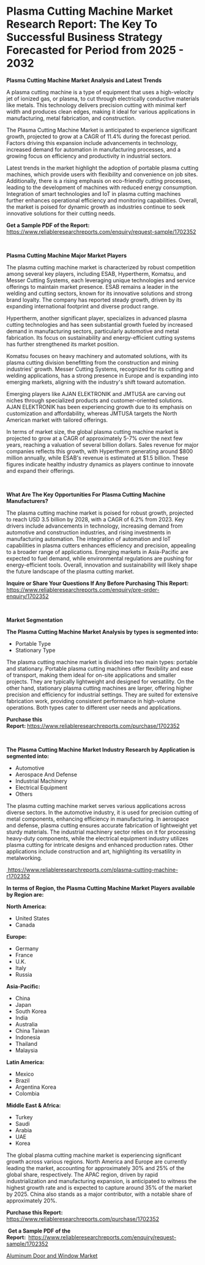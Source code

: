 <p><h1>Plasma Cutting Machine Market Research Report: The Key To Successful Business Strategy Forecasted for Period from 2025 - 2032</h1></p><p><strong>Plasma Cutting Machine Market Analysis and Latest Trends</strong></p>
<p><p>A plasma cutting machine is a type of equipment that uses a high-velocity jet of ionized gas, or plasma, to cut through electrically conductive materials like metals. This technology delivers precision cutting with minimal kerf width and produces clean edges, making it ideal for various applications in manufacturing, metal fabrication, and construction. </p><p>The Plasma Cutting Machine Market is anticipated to experience significant growth, projected to grow at a CAGR of 11.4% during the forecast period. Factors driving this expansion include advancements in technology, increased demand for automation in manufacturing processes, and a growing focus on efficiency and productivity in industrial sectors. </p><p>Latest trends in the market highlight the adoption of portable plasma cutting machines, which provide users with flexibility and convenience on job sites. Additionally, there is a rising emphasis on eco-friendly cutting processes, leading to the development of machines with reduced energy consumption. Integration of smart technologies and IoT in plasma cutting machines further enhances operational efficiency and monitoring capabilities. Overall, the market is poised for dynamic growth as industries continue to seek innovative solutions for their cutting needs.</p></p>
<p><strong>Get a Sample PDF of the Report:&nbsp;</strong> <a href="https://www.reliableresearchreports.com/enquiry/request-sample/1702352?utm_campaign=3110&utm_medium=2&utm_source=Github&utm_content=ia&utm_term=08042025&utm_id=plasma-cutting-machine">https://www.reliableresearchreports.com/enquiry/request-sample/1702352</a></p>
<p>&nbsp;</p>
<p><strong>Plasma Cutting Machine Major Market Players</strong></p>
<p><p>The plasma cutting machine market is characterized by robust competition among several key players, including ESAB, Hypertherm, Komatsu, and Messer Cutting Systems, each leveraging unique technologies and service offerings to maintain market presence. ESAB remains a leader in the welding and cutting sectors, known for its innovative solutions and strong brand loyalty. The company has reported steady growth, driven by its expanding international footprint and diverse product range.</p><p>Hypertherm, another significant player, specializes in advanced plasma cutting technologies and has seen substantial growth fueled by increased demand in manufacturing sectors, particularly automotive and metal fabrication. Its focus on sustainability and energy-efficient cutting systems has further strengthened its market position.</p><p>Komatsu focuses on heavy machinery and automated solutions, with its plasma cutting division benefitting from the construction and mining industries' growth. Messer Cutting Systems, recognized for its cutting and welding applications, has a strong presence in Europe and is expanding into emerging markets, aligning with the industry's shift toward automation.</p><p>Emerging players like AJAN ELEKTRONIK and JMTUSA are carving out niches through specialized products and customer-oriented solutions. AJAN ELEKTRONIK has been experiencing growth due to its emphasis on customization and affordability, whereas JMTUSA targets the North American market with tailored offerings.</p><p>In terms of market size, the global plasma cutting machine market is projected to grow at a CAGR of approximately 5-7% over the next few years, reaching a valuation of several billion dollars. Sales revenue for major companies reflects this growth, with Hypertherm generating around $800 million annually, while ESAB's revenue is estimated at $1.5 billion. These figures indicate healthy industry dynamics as players continue to innovate and expand their offerings.</p></p>
<p>&nbsp;</p>
<p><strong>What Are The Key Opportunities For Plasma Cutting Machine Manufacturers?</strong></p>
<p><p>The plasma cutting machine market is poised for robust growth, projected to reach USD 3.5 billion by 2028, with a CAGR of 6.2% from 2023. Key drivers include advancements in technology, increasing demand from automotive and construction industries, and rising investments in manufacturing automation. The integration of automation and IoT capabilities in plasma cutters enhances efficiency and precision, appealing to a broader range of applications. Emerging markets in Asia-Pacific are expected to fuel demand, while environmental regulations are pushing for energy-efficient tools. Overall, innovation and sustainability will likely shape the future landscape of the plasma cutting market.</p></p>
<p><strong>Inquire or Share Your Questions If Any Before Purchasing This Report:</strong> <a href="https://www.reliableresearchreports.com/enquiry/pre-order-enquiry/1702352?utm_campaign=3110&utm_medium=2&utm_source=Github&utm_content=ia&utm_term=08042025&utm_id=plasma-cutting-machine">https://www.reliableresearchreports.com/enquiry/pre-order-enquiry/1702352</a></p>
<p>&nbsp;</p>
<p><strong>Market Segmentation</strong></p>
<p><strong>The Plasma Cutting Machine Market Analysis by types is segmented into:</strong></p>
<p><ul><li>Portable Type</li><li>Stationary Type</li></ul></p>
<p><p>The plasma cutting machine market is divided into two main types: portable and stationary. Portable plasma cutting machines offer flexibility and ease of transport, making them ideal for on-site applications and smaller projects. They are typically lightweight and designed for versatility. On the other hand, stationary plasma cutting machines are larger, offering higher precision and efficiency for industrial settings. They are suited for extensive fabrication work, providing consistent performance in high-volume operations. Both types cater to different user needs and applications.</p></p>
<p><strong>Purchase this Report:&nbsp;</strong><a href="https://www.reliableresearchreports.com/purchase/1702352?utm_campaign=3110&utm_medium=2&utm_source=Github&utm_content=ia&utm_term=08042025&utm_id=plasma-cutting-machine">https://www.reliableresearchreports.com/purchase/1702352</a></p>
<p>&nbsp;</p>
<p><strong>The Plasma Cutting Machine Market Industry Research by Application is segmented into:</strong></p>
<p><ul><li>Automotive</li><li>Aerospace And Defense</li><li>Industrial Machinery</li><li>Electrical Equipment</li><li>Others</li></ul></p>
<p><p>The plasma cutting machine market serves various applications across diverse sectors. In the automotive industry, it is used for precision cutting of metal components, enhancing efficiency in manufacturing. In aerospace and defense, plasma cutting ensures accurate fabrication of lightweight yet sturdy materials. The industrial machinery sector relies on it for processing heavy-duty components, while the electrical equipment industry utilizes plasma cutting for intricate designs and enhanced production rates. Other applications include construction and art, highlighting its versatility in metalworking.</p></p>
<p><a href="https://www.reliableresearchreports.com/plasma-cutting-machine-r1702352?utm_campaign=3110&utm_medium=2&utm_source=Github&utm_content=ia&utm_term=08042025&utm_id=plasma-cutting-machine">&nbsp;https://www.reliableresearchreports.com/plasma-cutting-machine-r1702352</a></p>
<p><strong>In terms of Region, the Plasma Cutting Machine Market Players available by Region are:</strong></p>
<p>
    <p> <strong> North America: </strong>
        <ul>
            <li>United States</li>
            <li>Canada</li>
        </ul>
        </p> 
    <p> <strong> Europe: </strong>
        <ul>
            <li>Germany</li>
            <li>France</li>
            <li>U.K.</li>
            <li>Italy</li>
            <li>Russia</li>
        </ul>
        </p> 
    <p> <strong> Asia-Pacific: </strong>
        <ul>
            <li>China</li>
            <li>Japan</li>
            <li>South Korea</li>
            <li>India</li>
            <li>Australia</li>
            <li>China Taiwan</li>
            <li>Indonesia</li>
            <li>Thailand</li>
            <li>Malaysia</li>
        </ul>
        </p> 
    <p> <strong> Latin America: </strong>
        <ul>
            <li>Mexico</li>
            <li>Brazil</li>
            <li>Argentina Korea</li>
            <li>Colombia</li>
        </ul>
        </p> 
    <p> <strong> Middle East & Africa: </strong>
        <ul>
            <li>Turkey</li>
            <li>Saudi</li>
            <li>Arabia</li>
            <li>UAE</li>
            <li>Korea</li>
        </ul>
    </p>
    </p>
<p><p>The global plasma cutting machine market is experiencing significant growth across various regions. North America and Europe are currently leading the market, accounting for approximately 30% and 25% of the global share, respectively. The APAC region, driven by rapid industrialization and manufacturing expansion, is anticipated to witness the highest growth rate and is expected to capture around 35% of the market by 2025. China also stands as a major contributor, with a notable share of approximately 20%.</p></p>
<p><strong>Purchase this Report: </strong><a href="https://www.reliableresearchreports.com/purchase/1702352?utm_campaign=3110&utm_medium=2&utm_source=Github&utm_content=ia&utm_term=08042025&utm_id=plasma-cutting-machine">https://www.reliableresearchreports.com/purchase/1702352</a></p>
<p>&nbsp;<strong>Get a Sample PDF of the Report:&nbsp;&nbsp;</strong><a href="https://www.reliableresearchreports.com/enquiry/request-sample/1702352?utm_campaign=3110&utm_medium=2&utm_source=Github&utm_content=ia&utm_term=08042025&utm_id=plasma-cutting-machine">https://www.reliableresearchreports.com/enquiry/request-sample/1702352</a></p>
<p><strong></strong></p>
<p><p><a href="https://github.com/doljanzwald/Market-Research-Report-List-1/blob/main/aluminum-door-and-window-market.md?utm_campaign=3110&utm_medium=2&utm_source=Github&utm_content=ia&utm_term=08042025&utm_id=plasma-cutting-machine">Aluminum Door and Window Market</a></p></p>